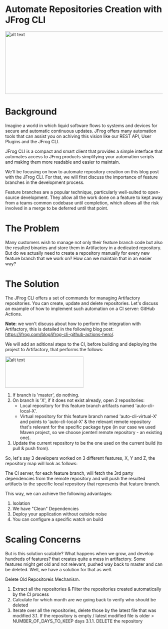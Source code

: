 # Automate Repositories Creation with JFrog CLI

<img src="https://i.ibb.co/pd6Fqqq/Blog-post-Go-Center-04.jpg" alt="alt text" width="600" height="200">

# Background
Imagine a world in which liquid software flows to systems and devices for secure and automatic continuous updates. JFrog offers many automation tools that can assist you on achiving this vision like our REST API, User Plugins and the JFrog CLI.

JFrog CLI is a compact and smart client that provides a simple interface that automates access to JFrog products simplifying your automation scripts and making them more readable and easier to maintain.

We'll be focusing on how to automate repository creation on this blog post with the JFrog CLI. For that, we will first discuss the importance of feature branches in the development process.

Feature branches are a popular technique, particularly well-suited to open-source development. They allow all the work done on a feature to kept away from a teams common codebase until completion, which allows all the risk involved in a merge to be deferred until that point.

# The Problem
Many customers wish to manage not only their feature branch code but also the resulted binaries and store them in Artifactory in a dedicated repository.
But do we actually need to create a repository manually for every new feature branch that we work on? How can we maintain that in an easier way?

# The Solution
The JFrog CLI offers a set of commands for managing Artifactory repositories. You can create, update and delete repositories. Let's discuss an example of how to implement such automation on a CI server: GitHub Actions.

<b>Note</b>: we won't discuss about how to perform the integration with Artifactory, this is detailed in the following blog post: https://jfrog.com/blog/jfrog-cli-github-actions-hero/.

We will add an aditional steps to the CI, before building and deploying the project to Artifactory, that performs the follows:

<img src="https://i.ibb.co/QpsFZgJ/Screen-Shot-2020-06-21-at-19-00-24.png" alt="alt text" width="250" height="100">

1. If branch is 'master', do nothing.
2. On branch is 'X', if it does not exist already, open 2 repositories:
   - Local repository for this feature branch artifacts named 'auto-cli-local-X'.
   - Virtual repository for this feature branch named 'auto-cli-virtual-X' and points to 'auto-cli-local-X' & the relevant remote repository that's relevant for the specific package type (in our case we used Maven project, so we choose jcenterl remote repository - an existing one).
3. Update the current repository to be the one used on the current build (to pull & push from).

So, let's say 3 developers worked on 3 different features, X, Y and Z, the repository map will look as follows:


The CI server, for each feature branch, will fetch the 3rd party dependencies from the remote repository and will push the resulted artifacts to the specific local repository that represents that feature branch.

This way, we can achieve the following advantages:
1) Isolation
2) We have "Clean" Dependencies
3) Deploy your application without outside noise
4) You can configure a specific watch on build

# Scaling Concerns
But is this solution scalable? What happens when we grow, and develop hundreds of features? that creates quite a mess in artifactory. Some features might get old and not relevant, pushed way back to master and can be deleted. Well, we have a solution for that as well.

Delete Old Repositoreis Mechanism.

1. Extract all the repositories & Filter the repositories created automatically by the CI process
2. Calculate for which month are we going back to verify who should be deleted
3. Iterate over all the repositories, delete those by the latest file that was modified
  3.1. If the repository is empty / latest modified file is older > NUMBER_OF_DAYS_TO_KEEP days
          3.1.1. DELETE the repository

